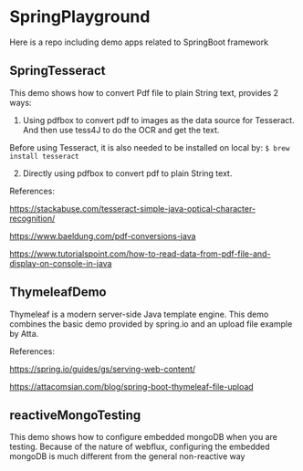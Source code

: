 # SpringPlayground

Here is a repo including demo apps related to SpringBoot framework

## SpringTesseract

This demo shows how to convert Pdf file to plain String text, provides 2 ways:

1) Using pdfbox to convert pdf to images as the data source for Tesseract. And then use tess4J to do the OCR and get the text.

Before using Tesseract, it is also needed to be installed on local by: `$ brew install tesseract`

2) Directly using pdfbox to convert pdf to plain String text.

References: 

https://stackabuse.com/tesseract-simple-java-optical-character-recognition/

https://www.baeldung.com/pdf-conversions-java

https://www.tutorialspoint.com/how-to-read-data-from-pdf-file-and-display-on-console-in-java

## ThymeleafDemo

Thymeleaf is a modern server-side Java template engine. This demo combines the basic demo provided by spring.io and an upload file example by Atta.

References: 

https://spring.io/guides/gs/serving-web-content/

https://attacomsian.com/blog/spring-boot-thymeleaf-file-upload

## reactiveMongoTesting

This demo shows how to configure embedded mongoDB when you are testing. Because of the nature of webflux, configuring the embedded mongoDB is much different from the general non-reactive way

